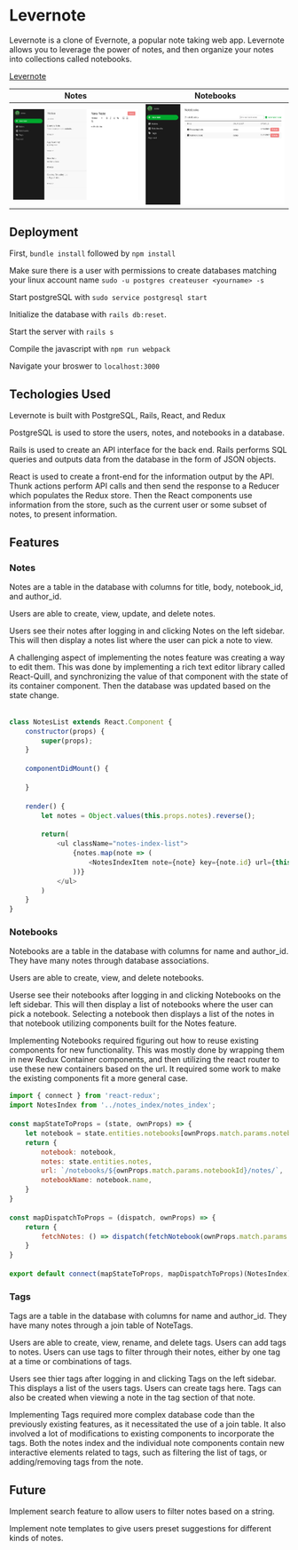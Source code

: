 # Levernote

Levernote is a clone of Evernote, a popular note taking web app. Levernote allows you to leverage the power of notes, and then organize your notes into collections called notebooks.

[Levernote](https://levernote.herokuapp.com/)

Notes            |  Notebooks
:-------------------------:|:-------------------------:
![Screenshot of the Notes view](./app/assets/images/screenshot1.png) | ![Screenshot of the Notebooks view](./app/assets/images/screenshot2.png)

## Deployment

First, `bundle install` followed by `npm install`

Make sure there is a user with permissions to create databases matching your linux account name `sudo -u postgres createuser <yourname> -s`

Start postgreSQL with `sudo service postgresql start`

Initialize the database with `rails db:reset`.

Start the server with `rails s`

Compile the javascript with `npm run webpack`

Navigate your broswer to `localhost:3000`

## Techologies Used

Levernote is built with PostgreSQL, Rails, React, and Redux

PostgreSQL is used to store the users, notes, and notebooks in a database. 

Rails is used to create an API interface for the back end. Rails performs SQL queries and outputs data from the database in the form of JSON objects.

React is used to create a front-end for the information output by the API. Thunk actions perform API calls and then send the response to a Reducer which populates the Redux store. Then the React components use information from the store, such as the current user or some subset of notes, to present information.

## Features

### Notes

Notes are a table in the database with columns for title, body, notebook_id, and author_id.

Users are able to create, view, update, and delete notes.

Users see their notes after logging in and clicking Notes on the left sidebar. This will then display a notes list where the user can pick a note to view.

A challenging aspect of implementing the notes feature was creating a way to edit them. This was done by implementing a rich text editor library called React-Quill, and synchronizing the value of that component with the state of its container component. Then the database was updated based on the state change.

```Javascript

class NotesList extends React.Component {
    constructor(props) {
        super(props);
    }

    componentDidMount() {
        
    }

    render() {
        let notes = Object.values(this.props.notes).reverse();
        
        return(
            <ul className="notes-index-list">
                {notes.map(note => (
                    <NotesIndexItem note={note} key={note.id} url={this.props.url} />
                ))}
            </ul>
        )
    }
}
```

### Notebooks

Notebooks are a table in the database with columns for name and author_id. They have many notes through database associations.

Users are able to create, view, and delete notebooks.

Userse see their notebooks after logging in and clicking Notebooks on the left sidebar. This will then display a list of notebooks where the user can pick a notebook. Selecting a notebook then displays a list of the notes in that notebook utilizing components built for the Notes feature.

Implementing Notebooks required figuring out how to reuse existing components for new functionality. This was mostly done by wrapping them in new Redux Container components, and then utilizing the react router to use these new containers based on the url. It required some work to make the existing components fit a more general case.

```Javascript
import { connect } from 'react-redux';
import NotesIndex from '../notes_index/notes_index';

const mapStateToProps = (state, ownProps) => {
    let notebook = state.entities.notebooks[ownProps.match.params.notebookId];
    return {
        notebook: notebook,
        notes: state.entities.notes,
        url: `/notebooks/${ownProps.match.params.notebookId}/notes/`,
        notebookName: notebook.name,
    }
}

const mapDispatchToProps = (dispatch, ownProps) => {
    return {
        fetchNotes: () => dispatch(fetchNotebook(ownProps.match.params.notebookId)),
    }
}

export default connect(mapStateToProps, mapDispatchToProps)(NotesIndex);
```

### Tags

Tags are a table in the database with columns for name and author_id. They have many notes through a join table of NoteTags.

Users are able to create, view, rename, and delete tags. Users can add tags to notes. Users can use tags to filter through their notes, either by one tag at a time or combinations of tags. 

Users see thier tags after logging in and clicking Tags on the left sidebar. This displays a list of the users tags. Users can create tags here. Tags can also be created when viewing a note in the tag section of that note.

Implementing Tags required more complex database code than the previously existing features, as it necessitated the use of a join table. It also involved a lot of modifications to existing components to incorporate the tags. Both the notes index and the individual note components contain new interactive elements related to tags, such as filtering the list of tags, or adding/removing tags from the note.

## Future

Implement search feature to allow users to filter notes based on a string.

Implement note templates to give users preset suggestions for different kinds of notes.


